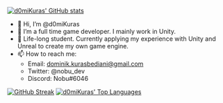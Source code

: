 [![d0miKuras' GitHub stats](https://github-readme-stats-d0mikuras.vercel.app/api?username=nobu-x3&show_icons=true&bg_color=1e1e2e&text_color=cdd6f4&icon_color=cba6f7&title_color=94e2d5&hide_rank=true&PAT_1)](https://github.com/nobu-x3)
- 👋 Hi, I’m @d0miKuras
- 👀 I’m a full time game developer. I mainly work in Unity.
- 🌱 Life-long student. Currently applying my experience with Unity and Unreal to create my own game engine. 
- 📫 How to reach me:
  - Email: dominik.kurasbediani@gmail.com
  - Twitter: @nobu_dev 
  - Discord: Nobu#6046
  
[![GitHub Streak](https://streak-stats.demolab.com?user=nobu-x3&theme=dracula&dates=CDD6F4&ring=94E2D5&fire=F76A30&sideNums=CBA6F7&sideLabels=CBA6F7&background=1E1E2E&currStreakLabel=CDD6F4&currStreakNum=94E2D5)](https://twitter.com/nobu_dev)
[![d0miKuras' Top Languages](https://github-readme-stats-d0mikuras.vercel.app/api/top-langs/?username=nobu-x3&hide=ShaderLab,javascript,html&exclude_repo=FPS_MultiplayerSolution,TopDownShooter&layout=compact&bg_color=1e1e2e&text_color=cdd6f4&icon_color=cba6f7&title_color=94e2d5)](https://www.linkedin.com/in/dominik-kurasbediani-7b783a21b/)
<!---
d0miKuras/d0miKuras is a ✨ special ✨ repository because its `README.md` (this file) appears on your GitHub profile.
You can click the Preview link to take a look at your changes.
--->
